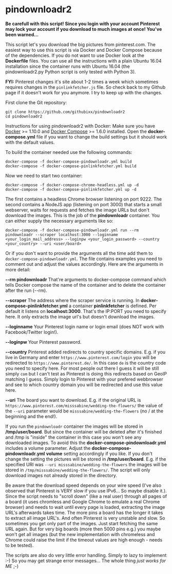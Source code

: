 # pindownloadr2

**Be carefull with this script! Since you login with your account Pinterest may lock your account if you download to much images at once! You've been warned...**

This script let's you download the big pictures from pinterest.com. The easiest way to use this script is via Docker and Docker Compose because of the dependencies. If you do not want to use Docker look at the **Dockerfile** files. You can use all the instructions with a plain Ubuntu 16.04 installation since the container runs with Ubuntu 16.04 (the pindownloadr2.py Python script is only tested with Python 3).

**FYI:** Pinterest changes it's site about 1-2 times a week which sometimes requires changes in the `pinlinkfetcher.js` file. So check back to my Github page if it doesn't work for you anymore. I try to keep up with the changes.

First clone the Git repository:

```
git clone https://github.com/githubixx/pindownloadr2 
cd pindownloadr2
```

Instructions for using pindownloadr2 with Docker: Make sure you have [Docker](https://www.docker.io) >= 1.10.0 and [Docker Compose](https://docs.docker.com/compose/install/) >= 1.6.0 installed. Open the **docker-compose.yml** file if you want to change the build settings but it should work with the default values.

To build the container needed use the following commands:

```
docker-compose -f docker-compose-pindownloadr.yml build
docker-compose -f docker-compose-pinlinkfetcher.yml build
```

Now we need to start two container:

```
docker-compose -f docker-compose-chrome-headless.yml up -d
docker-compose -f docker-compose-pinlinkfetcher.yml up -d
```

The first contains a headless Chrome browser listening on port 9222. The second contains a NodeJS app (listening on port 3000) that starts a small webserver, waits for requests and fetches the image URLs but don't download the images. This is the job of the **pindownloadr** container. You can either supply the necessary arguments like so:

```
docker-compose -f docker-compose-pindownloadr.yml run --rm pindownloadr --scraper localhost:3000 --loginname <your_login_mail_address> --loginpw <your_login_password> --country <your_country> --uri <user/board>
```

Or if you don't want to provide the arguments all the time add them to `docker-compose-pindownloadr.yml`. The file contains examples you need to comment out and adjust the values accordingly. Here are the arguments in more detail:

**--rm pindownloadr** That're arguments to docker-compose command which tells Docker compose the name of the container and to delete the container after the run (--rm).

**--scraper** The address where the scraper service is running. In **docker-compose-pinlinkfetcher.yml** a container **pinlinkfetcher** is defined. Per default it listens on **localhost:3000**. That's the IP:PORT you need to specify here. It only extracts the image url's but doesn't download the images.

**--loginname** Your Pinterest login name or login email (does NOT work with Facebook/Twitter login!).

**--loginpw** Your Pinterest password.

**--country** Pinterest added redirects to country specific domains. E.g. if you live in Germany and enter `https://www.pinterest.com/login` you will be redirected to `https://www.pinterest.de/`. In this case `de` is the country code you need to specify here. For most people out there I guess it will be still simply `com` but I can't test as Pinterest is doing this redirects based on GeoIP matching I guess. Simply login to Pinterest with your prefered webbrowser and see to which country domain you will be redirected and use this value here.

**--uri** The board you want to download. E.g. if the original URL is `https://www.pinterest.com/misssabine/wedding-the-flowers/` the value of the `--uri` parameter would be `misssabine/wedding-the-flowers` (no / at the beginning and the end!).

If you run the `pindownloadr` container the images will be stored in **/tmp/user/board**. But since the container will be deleted after it's finished and /tmp is "inside" the container in this case you won't see any downloaded images. To avoid this the **docker-compose-pindownloadr.yml** includes a volume parameter. Adjust the **docker-compose-pindownloadr.yml** **volume** setting accordingly if you like. If you don't change the setting the pictures will be stored in **/tmp/user/board**.  E.g. if the specified URI was `--uri misssabine/wedding-the-flowers` the images will be stored in `/tmp/misssabine/wedding-the-flowers/`. The script will only download images not already stored in the directory.

Be aware that the download speed depends on your wire speed (I've also observed that Pinterest is VERY slow if you use IPv6... So maybe disable it.). Since the script needs to "scroll down" (like a real user) through all pages of a board (it uses chromless and Google Chrome to emulate a real Chrome browser) and needs to wait until every page is loaded, extracting the image URL's afterwards takes time. The more pins a board has the longer it takes to extract all image URL's. And often Pinterest is very unstable and slow. So sometimes you get only part of the images. Just start fetching the same URL again. But for very big boards (more then 5000 pins e.g.) you maybe won't get all images (but the new implementation with chromeless and Chrome could raise the limit if the timeout values are high enough - needs to be tested).

The scripts are also do very little error handling. Simply to lazy to implement :-) So you may get strange error messages... The whole thing *just works for ME* ;-)
